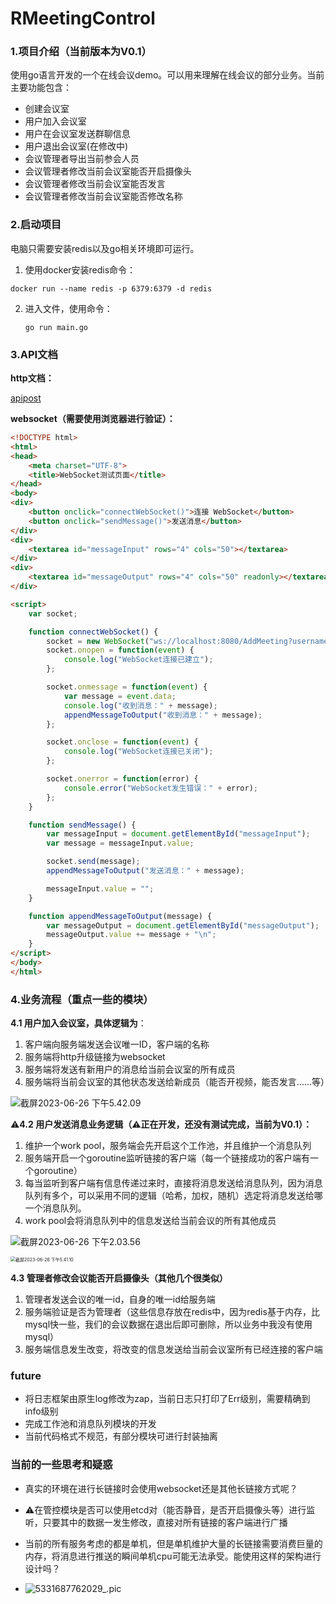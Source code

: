 # RMeetingControl

### 1.项目介绍（当前版本为V0.1）

使用go语言开发的一个在线会议demo。可以用来理解在线会议的部分业务。当前主要功能包含：

- 创建会议室
- 用户加入会议室
- 用户在会议室发送群聊信息
- 用户退出会议室(在修改中)
- 会议管理者导出当前参会人员
- 会议管理者修改当前会议室能否开启摄像头
- 会议管理者修改当前会议室能否发言
- 会议管理者修改当前会议室能否修改名称



### 2.启动项目

电脑只需要安装redis以及go相关环境即可运行。

1. 使用docker安装redis命令：

````shell
docker run --name redis -p 6379:6379 -d redis
````

2. 进入文件，使用命令：

   ````shell
   go run main.go
   ````

   

### 3.API文档

**http文档：**

[apipost](https://console-docs.apipost.cn/preview/dad7e1a7278b281e/2a34280aaed22dac)

**websocket（需要使用浏览器进行验证）：**

````html
<!DOCTYPE html>
<html>
<head>
    <meta charset="UTF-8">
    <title>WebSocket测试页面</title>
</head>
<body>
<div>
    <button onclick="connectWebSocket()">连接 WebSocket</button>
    <button onclick="sendMessage()">发送消息</button>
</div>
<div>
    <textarea id="messageInput" rows="4" cols="50"></textarea>
</div>
<div>
    <textarea id="messageOutput" rows="4" cols="50" readonly></textarea>
</div>

<script>
    var socket;

    function connectWebSocket() {
        socket = new WebSocket("ws://localhost:8080/AddMeeting?username=a&meetingUid=7b49770e-c8fb-4750-8518-7b8e742bf5bf");
        socket.onopen = function(event) {
            console.log("WebSocket连接已建立");
        };

        socket.onmessage = function(event) {
            var message = event.data;
            console.log("收到消息：" + message);
            appendMessageToOutput("收到消息：" + message);
        };

        socket.onclose = function(event) {
            console.log("WebSocket连接已关闭");
        };

        socket.onerror = function(error) {
            console.error("WebSocket发生错误：" + error);
        };
    }

    function sendMessage() {
        var messageInput = document.getElementById("messageInput");
        var message = messageInput.value;

        socket.send(message);
        appendMessageToOutput("发送消息：" + message);

        messageInput.value = "";
    }

    function appendMessageToOutput(message) {
        var messageOutput = document.getElementById("messageOutput");
        messageOutput.value += message + "\n";
    }
</script>
</body>
</html>

````



### 4.业务流程（重点一些的模块）



**4.1 用户加入会议室，具体逻辑为**：

1. 客户端向服务端发送会议唯一ID，客户端的名称
2. 服务端将http升级链接为websocket
3. 服务端将发送有新用户的消息给当前会议室的所有成员
4. 服务端将当前会议室的其他状态发送给新成员（能否开视频，能否发言……等）

![截屏2023-06-26 下午5.42.09](https://p.ipic.vip/4m9x9i.png)

⚠️**4.2 用户发送消息业务逻辑（⚠️正在开发，还没有测试完成，当前为V0.1）：**

1. 维护一个work pool，服务端会先开启这个工作池，并且维护一个消息队列
2. 服务端开启一个goroutine监听链接的客户端（每一个链接成功的客户端有一个goroutine）
3. 每当监听到客户端有信息传递过来时，直接将消息发送给消息队列，因为消息队列有多个，可以采用不同的逻辑（哈希，加权，随机）选定将消息发送给哪一个消息队列。
4. work pool会将消息队列中的信息发送给当前会议的所有其他成员



![截屏2023-06-26 下午2.03.56](https://p.ipic.vip/33ttu6.png)



<img src="https://p.ipic.vip/74kt91.png" alt="截屏2023-06-26 下午5.41.10" style="zoom:50%;" />



**4.3 管理者修改会议能否开启摄像头（其他几个很类似）**

1. 管理者发送会议的唯一id，自身的唯一id给服务端
2. 服务端验证是否为管理者（这些信息存放在redis中，因为redis基于内存，比mysql快一些，我们的会议数据在退出后即可删除，所以业务中我没有使用mysql）
3. 服务端信息发生改变，将改变的信息发送给当前会议室所有已经连接的客户端



### future

- 将日志框架由原生log修改为zap，当前日志只打印了Err级别，需要精确到info级别
- 完成工作池和消息队列模块的开发
- 当前代码格式不规范，有部分模块可进行封装抽离



### 当前的一些思考和疑惑
- 真实的环境在进行长链接时会使用websocket还是其他长链接方式呢？

- ⚠️在管控模块是否可以使用etcd对（能否静音，是否开启摄像头等）进行监听，只要其中的数据一发生修改，直接对所有链接的客户端进行广播

- 当前的所有服务考虑的都是单机，但是单机维护大量的长链接需要消费巨量的内存，将消息进行推送的瞬间单机cpu可能无法承受。能使用这样的架构进行设计吗？
- ![5331687762029_.pic](https://p.ipic.vip/wmovv2.jpg)

